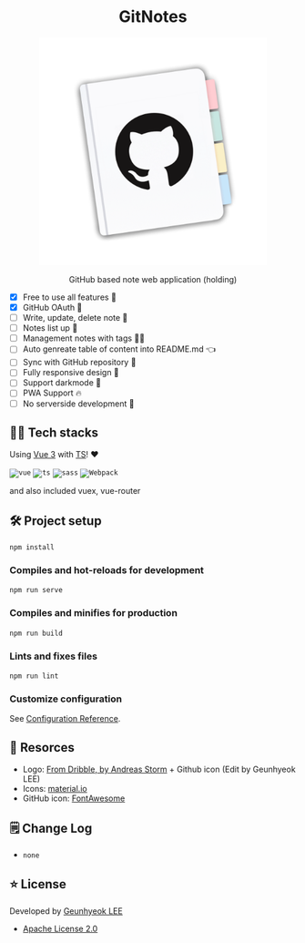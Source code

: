 <div align="center">

# GitNotes

<img src="./logo.png" width="400">

GitHub based note web application (holding)

</div>

- [x] Free to use all features 🥰
- [x] GitHub OAuth 🔐
- [ ] Write, update, delete note 📝
- [ ] Notes list up 👀
- [ ] Management notes with tags 👨‍💻
- [ ] Auto genreate table of content into README.md 👈
- [ ] Sync with GitHub repository 🔄
- [ ] Fully responsive design 📱
- [ ] Support darkmode 🌚
- [ ] PWA Support 🔥
- [ ] No serverside development 🎉

## 👨‍💻 Tech stacks

Using [Vue 3](https://github.com/vuejs/vue-next) with [TS](https://github.com/microsoft/TypeScript)! ❤️

<code><img alt="vue" src="https://user-images.githubusercontent.com/26512984/88481837-ac3ed900-cf98-11ea-8a23-b53146870c81.jpg" width="32"></code>
<code><img alt="ts" src="https://user-images.githubusercontent.com/26512984/88481840-ae089c80-cf98-11ea-84f5-27da9f22c606.jpg" width="32"></code>
<code><img alt="sass" src="https://user-images.githubusercontent.com/26512984/88482103-2754bf00-cf9a-11ea-9e2f-075735d3db3c.jpg" width="32"></code>
<code><img alt="Webpack" src="https://user-images.githubusercontent.com/26512984/88482177-a21dda00-cf9a-11ea-82ad-d2dede682d37.jpg" width="32"></code>

and also included vuex, vue-router

## 🛠 Project setup

```
npm install
```

### Compiles and hot-reloads for development

```
npm run serve
```

### Compiles and minifies for production

```
npm run build
```

### Lints and fixes files

```
npm run lint
```

### Customize configuration

See [Configuration Reference](https://cli.vuejs.org/config/).

## 🎨 Resorces

- Logo: [From Dribble, by Andreas Storm](https://dribbble.com/shots/10878981-Notion-Replacement-Icon) + Github icon (Edit by Geunhyeok LEE)
- Icons: [material.io](https://material.io/resources/icons)
- GitHub icon: [FontAwesome](https://fontawesome.com/license)

## 🗒 Change Log

- `none`

## ⭐️ License

Developed by [Geunhyeok LEE](https://github.com/leegeunhyeok)

- [Apache License 2.0](./LICENSE)

